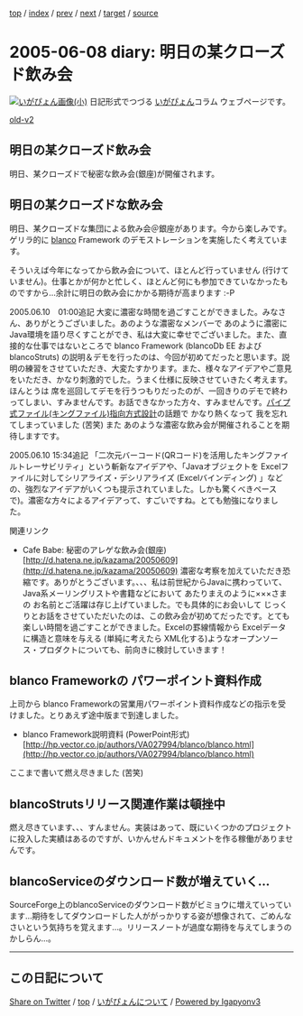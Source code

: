[top](../index.html) 
 / [index](index.html) 
 / [prev](ig050607.html) 
 / [next](ig050609.html) 
 / [target](https://igapyon.github.io/diary/2005/ig050608.html) 
 / [source](https://github.com/igapyon/diary/blob/gh-pages/2005/ig050608.src.md) 

2005-06-08 diary: 明日の某クローズド飲み会
=====================================================================================================
[![いがぴょん画像(小)](https://igapyon.github.io/diary/images/iga200306s.jpg "いがぴょん")](https://igapyon.github.io/diary/memo/memoigapyon.html) 日記形式でつづる [いがぴょん](https://igapyon.github.io/diary/memo/memoigapyon.html)コラム ウェブページです。

[old-v2](ig050608-orig.html)

## 明日の某クローズド飲み会

明日、某クローズドで秘密な飲み会(銀座)が開催されます。


## 明日の某クローズドな飲み会

明日、某クローズドな集団による飲み会＠銀座があります。今から楽しみです。ゲリラ的に [blanco](http://www.igapyon.jp/blanco/blanco.ja.html) Framework のデモストレーションを実施したく考えています。

そういえば今年になってから飲み会について、ほとんど行っていません (行けていません)。仕事とかが何かと忙しく、ほとんど何にも参加できていなかったものですから…余計に明日の飲み会にかかる期待が高まります :-P

2005.06.10　01:00追記 大変に濃密な時間を過ごすことができました。みなさん、ありがとうございました。あのような濃密なメンバーで あのように濃密に Java環境を語り尽くすことができ、私は大変に幸せでございました。また、直接的な仕事ではないところで
blanco Framework (blancoDb EE および blancoStruts) の説明＆デモを行ったのは、今回が初めてだったと思います。説明の練習をさせていただき、大変たすかります。また、様々なアイデアやご意見をいただき、かなり刺激的でした。うまく仕様に反映させていきたく考えます。ほんとうは 席を巡回してデモを行うつもりだったのが、一回きりのデモで終わってしまい、すみませんです。お話できなかった方々、すみませんです。[パイプ式ファイル(キングファイル)指向方式設計](ig050512.html)の話題で かなり熱くなって 我を忘れてしまっていました (苦笑) また あのような濃密な飲み会が開催されることを期待しますです。

2005.06.10 15:34追記 「二次元バーコード(QRコード)を活用したキングファイルトレーサビリティ」という斬新なアイデアや、「Javaオブジェクトを Excelファイルに対してシリアライズ・デシリアライズ
(Excelバインディング) 」などの、強烈なアイデアがいくつも提示されていました。しかも驚くべきペースで)。濃密な方々によるアイデアって、すごいですね。とても勉強になりました。

関連リンク

* Cafe Babe: 秘密のアレゲな飲み会(銀座)
  [http://d.hatena.ne.jp/kazama/20050609](http://d.hatena.ne.jp/kazama/20050609)
  濃密な考察を加えていただき恐縮です。ありがとうございます。、、、私は前世紀からJavaに携わっていて、Java系メーリングリストや書籍などにおいて
  あたりまえのように×××さまの お名前とご活躍は存じ上げていました。でも具体的にお会いして じっくりとお話をさせていただいたのは、この飲み会が初めてだったです。とても楽しい時間を過ごすことができました。Excelの罫線情報から
  Excelデータに構造と意味を与える (単純に考えたら XML化する)ようなオープンソース・プロダクトについても、前向きに検討していきます！

## blanco Frameworkの パワーポイント資料作成

上司から blanco Frameworkの営業用パワーポイント資料作成などの指示を受けました。とりあえず途中版まで到達しました。

* blanco Framework説明資料 (PowerPoint形式)
  [http://hp.vector.co.jp/authors/VA027994/blanco/blanco.html](http://hp.vector.co.jp/authors/VA027994/blanco/blanco.html)

ここまで書いて燃え尽きました (苦笑)

## blancoStrutsリリース関連作業は頓挫中

燃え尽きています、、、すんません。実装はあって、既にいくつかのプロジェクトに投入した実績はあるのですが、いかんせんドキュメントを作る稼働がありませんです。

## blancoServiceのダウンロード数が増えていく…

SourceForge上のblancoServiceのダウンロード数がビミョウに増えていっています…期待をしてダウンロードした人ががっかりする姿が想像されて、ごめんなさいという気持ちを覚えます…。リリースノートが過度な期待を与えてしまうのかしらん…。


----------------------------------------------------------------------------------------------------

## この日記について

[Share on Twitter](https://twitter.com/intent/tweet?hashtags=igapyon%2Cdiary%2C%E3%81%84%E3%81%8C%E3%81%B4%E3%82%87%E3%82%93&text=%E6%98%8E%E6%97%A5%E3%81%AE%E6%9F%90%E3%82%AF%E3%83%AD%E3%83%BC%E3%82%BA%E3%83%89%E9%A3%B2%E3%81%BF%E4%BC%9A&url=https%3A%2F%2Figapyon.github.io%2Fdiary%2F2005%2Fig050608.html) / [top](../index.html) / [いがぴょんについて](https://igapyon.github.io/diary/memo/memoigapyon.html) / [Powered by Igapyonv3](https://github.com/igapyon/igapyonv3)
